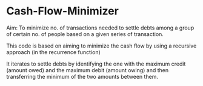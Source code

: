 # Cash-Flow-Minimizer

Aim: To minimize no. of transactions needed to settle debts among a group of certain no. of people based on a given series of transaction.

This code is based on aiming to minimize the cash flow by using a recursive approach (in the recurrence function)

It iterates to settle debts by identifying the one with the maximum credit (amount owed) and the maximum debit (amount owing) and then transferring the minimum of the two amounts between them.
